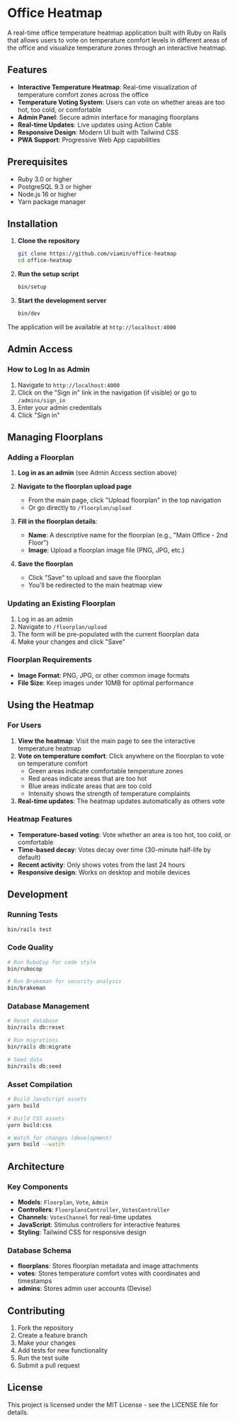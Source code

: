 # Office Heatmap

A real-time office temperature heatmap application built with Ruby on Rails that allows users to vote on temperature comfort levels in different areas of the office and visualize temperature zones through an interactive heatmap.

## Features

- **Interactive Temperature Heatmap**: Real-time visualization of temperature comfort zones across the office
- **Temperature Voting System**: Users can vote on whether areas are too hot, too cold, or comfortable
- **Admin Panel**: Secure admin interface for managing floorplans
- **Real-time Updates**: Live updates using Action Cable
- **Responsive Design**: Modern UI built with Tailwind CSS
- **PWA Support**: Progressive Web App capabilities

## Prerequisites

- Ruby 3.0 or higher
- PostgreSQL 9.3 or higher
- Node.js 16 or higher
- Yarn package manager

## Installation

1. **Clone the repository**

   ```bash
   git clone https://github.com/viamin/office-heatmap
   cd office-heatmap
   ```

2. **Run the setup script**

   ```bash
   bin/setup
   ```

3. **Start the development server**

   ```bash
   bin/dev
   ```

The application will be available at `http://localhost:4000`

## Admin Access

### How to Log In as Admin

1. Navigate to `http://localhost:4000`
2. Click on the "Sign in" link in the navigation (if visible) or go to `/admins/sign_in`
3. Enter your admin credentials
4. Click "Sign in"

## Managing Floorplans

### Adding a Floorplan

1. **Log in as an admin** (see Admin Access section above)

2. **Navigate to the floorplan upload page**
   - From the main page, click "Upload floorplan" in the top navigation
   - Or go directly to `/floorplan/upload`

3. **Fill in the floorplan details**:
   - **Name**: A descriptive name for the floorplan (e.g., "Main Office - 2nd Floor")
   - **Image**: Upload a floorplan image file (PNG, JPG, etc.)

4. **Save the floorplan**
   - Click "Save" to upload and save the floorplan
   - You'll be redirected to the main heatmap view

### Updating an Existing Floorplan

1. Log in as an admin
2. Navigate to `/floorplan/upload`
3. The form will be pre-populated with the current floorplan data
4. Make your changes and click "Save"

### Floorplan Requirements

- **Image Format**: PNG, JPG, or other common image formats
- **File Size**: Keep images under 10MB for optimal performance

## Using the Heatmap

### For Users

1. **View the heatmap**: Visit the main page to see the interactive temperature heatmap
2. **Vote on temperature comfort**: Click anywhere on the floorplan to vote on temperature comfort
   - Green areas indicate comfortable temperature zones
   - Red areas indicate areas that are too hot
   - Blue areas indicate areas that are too cold
   - Intensity shows the strength of temperature complaints
3. **Real-time updates**: The heatmap updates automatically as others vote

### Heatmap Features

- **Temperature-based voting**: Vote whether an area is too hot, too cold, or comfortable
- **Time-based decay**: Votes decay over time (30-minute half-life by default)
- **Recent activity**: Only shows votes from the last 24 hours
- **Responsive design**: Works on desktop and mobile devices

## Development

### Running Tests

```bash
bin/rails test
```

### Code Quality

```bash
# Run RuboCop for code style
bin/rubocop

# Run Brakeman for security analysis
bin/brakeman
```

### Database Management

```bash
# Reset database
bin/rails db:reset

# Run migrations
bin/rails db:migrate

# Seed data
bin/rails db:seed
```

### Asset Compilation

```bash
# Build JavaScript assets
yarn build

# Build CSS assets
yarn build:css

# Watch for changes (development)
yarn build --watch
```

## Architecture

### Key Components

- **Models**: `Floorplan`, `Vote`, `Admin`
- **Controllers**: `FloorplansController`, `VotesController`
- **Channels**: `VotesChannel` for real-time updates
- **JavaScript**: Stimulus controllers for interactive features
- **Styling**: Tailwind CSS for responsive design

### Database Schema

- **floorplans**: Stores floorplan metadata and image attachments
- **votes**: Stores temperature comfort votes with coordinates and timestamps
- **admins**: Stores admin user accounts (Devise)

## Contributing

1. Fork the repository
2. Create a feature branch
3. Make your changes
4. Add tests for new functionality
5. Run the test suite
6. Submit a pull request

## License

This project is licensed under the MIT License - see the LICENSE file for details.
